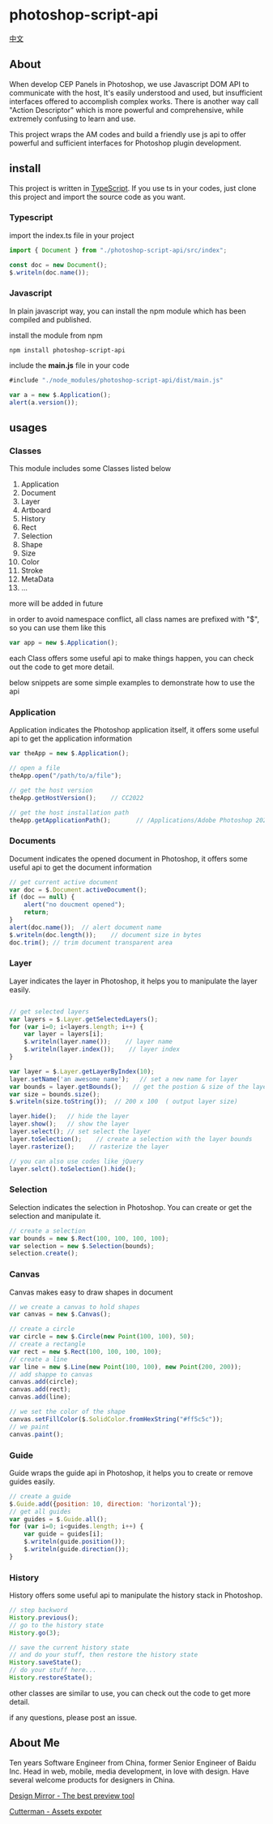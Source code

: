 # photoshop-script-api

[中文](./README_zh.md)

## About

When develop CEP Panels in Photoshop, we use Javascript DOM API to communicate with the host, It's easily understood and used, but insufficient interfaces offered to accomplish complex works. There is another way call "Action Descriptor" which is more powerful and comprehensive, while extremely confusing to learn and use.

This project wraps the AM codes and build a friendly use js api to offer powerful and sufficient interfaces for Photoshop plugin development.

## install

This project is written in [TypeScript](http://www.typescriptlang.org). If you use ts in your codes, just clone this project and import the source code as you want.

### Typescript

import the index.ts file in your project

```typescript
import { Document } from "./photoshop-script-api/src/index";

const doc = new Document();
$.writeln(doc.name());
```

### Javascript

In plain javascript way, you can install the npm module which has been compiled and published.

install the module from npm 

```shell
npm install photoshop-script-api
```

include the **main.js** file in your code

```javascript
#include "./node_modules/photoshop-script-api/dist/main.js"

var a = new $.Application();
alert(a.version());
```


## usages

### Classes

This module includes some Classes listed below

1. Application
2. Document
3. Layer
4. Artboard
5. History
6. Rect
7. Selection
8. Shape
9. Size
10. Color
11. Stroke
12. MetaData
13. ...

more will be added in future

in order to avoid namespace conflict, all class names are prefixed with "$", so you can use them like this

```javascript
var app = new $.Application();
```

each Class offers some useful api to make things happen, you can check out the code to get more detail.

below snippets are some simple examples to demonstrate how to use the api

### Application

Application indicates the Photoshop application itself, it offers some useful api to get the application information

```javascript
var theApp = new $.Application();

// open a file
theApp.open("/path/to/a/file");

// get the host version
theApp.getHostVersion();    // CC2022

// get the host installation path
theApp.getApplicationPath();       // /Applications/Adobe Photoshop 2022/Adobe Photoshop 2022.app

```

### Documents

Document indicates the opened document in Photoshop, it offers some useful api to get the document information

```javascript
// get current active document
var doc = $.Document.activeDocument();
if (doc == null) {
    alert("no doucment opened");
    return;
}
alert(doc.name());  // alert document name
$.writeln(doc.length());    // document size in bytes
doc.trim(); // trim document transparent area
```

### Layer

Layer indicates the layer in Photoshop, it helps you to manipulate the layer easily.

```javascript

// get selected layers
var layers = $.Layer.getSelectedLayers();
for (var i=0; i<layers.length; i++) {
    var layer = layers[i];
    $.writeln(layer.name());    // layer name
    $.writeln(layer.index());    // layer index
}

var layer = $.Layer.getLayerByIndex(10);
layer.setName('an awesome name');   // set a new name for layer
var bounds = layer.getBounds();   // get the postion & size of the layer
var size = bounds.size();
$.writeln(size.toString());  // 200 x 100  ( output layer size)

layer.hide();   // hide the layer
layer.show();   // show the layer
layer.select(); // set select the layer
layer.toSelection();    // create a selection with the layer bounds
layer.rasterize();    // rasterize the layer

// you can also use codes like jQuery
layer.selct().toSelection().hide();

```

### Selection

Selection indicates the selection in Photoshop. You can create or get the selection and manipulate it.

```javascript
// create a selection
var bounds = new $.Rect(100, 100, 100, 100);
var selection = new $.Selection(bounds);
selection.create();
```

### Canvas

Canvas makes easy to draw shapes in document

```javascript
// we create a canvas to hold shapes
var canvas = new $.Canvas();

// create a circle
var circle = new $.Circle(new Point(100, 100), 50);
// create a rectangle
var rect = new $.Rect(100, 100, 100, 100);
// create a line
var line = new $.Line(new Point(100, 100), new Point(200, 200));
// add shappe to canvas
canvas.add(circle);
canvas.add(rect);
canvas.add(line);

// we set the color of the shape
canvas.setFillColor($.SolidColor.fromHexString("#ff5c5c"));
// we paint
canvas.paint();
```

### Guide

Guide wraps the guide api in Photoshop, it helps you to create or remove guides easily.

```javascript
// create a guide
$.Guide.add({position: 10, direction: 'horizontal'});
// get all guides
var guides = $.Guide.all();
for (var i=0; i<guides.length; i++) {
    var guide = guides[i];
    $.writeln(guide.position());
    $.writeln(guide.direction());
}
```

### History

History offers some useful api to manipulate the history stack in Photoshop.

```javascript
// step backword
History.previous();
// go to the history state
History.go(3);

// save the current history state
// and do your stuff, then restore the history state
History.saveState();
// do your stuff here...
History.restoreState();

```

other classes are similar to use, you can check out the code to get more detail.

if any questions, please post an issue.

## About Me

Ten years Software Engineer from China, former Senior Engineer of Baidu Inc. Head in web, mobile, media development, in love with design. Have several welcome products for designers in China.

[Design Mirror - The best preview tool](http://www.psmirror.cn)

[Cutterman - Assets expoter](http://www.cutterman.cn)

